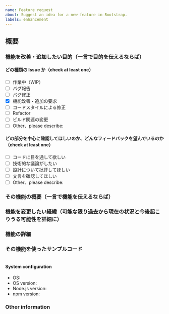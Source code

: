 ```yaml
---
name: Feature request
about: Suggest an idea for a new feature in Bootstrap.
labels: enhancement
---
```


<!-- ISSUE TEMPLATE -->

## 概要

<!-- Issueタイトルの日訳プラスアルファ -->

### 機能を改善・追加したい目的（一言で目的を伝えるならば）

<!-- 何ができるように or できないようになるのか（2、3行） -->
<!-- ipアドレスは，時間によって変わる可能性があるため，デバイスの自動探索をしたい -->

<!-- Update "[ ]" to "[x]" to check a box -->

#### どの種類の Issue か（check at least one）

- [ ] 作業中（WIP）
- [ ] バグ報告
- [ ] バグ修正
- [x] 機能改善・追加の要求
- [ ] コードスタイルによる修正
- [ ] Refactor
- [ ] ビルド関連の変更
- [ ] Other、please describe:

#### どの部分を中心に確認してほしいのか、どんなフィードバックを望んでいるのか（check at least one）

- [ ] コードに目を通して欲しい
- [ ] 技術的な議論がしたい
- [ ] 設計について批評してほしい
- [ ] 文言を確認してほしい
- [ ] Other、please describe:

### その機能の概要（一言で機能を伝えるならば）

<!-- デバイス名からipアドレスを探す関数 -->

### 機能を変更したい経緯（可能な限り過去から現在の状況と今後起こりうる可能性を詳細に）

<!-- 今まで，ipアドレスでデバイスを特定してきた．-->
<!-- 現在，ipアドレスは手動で設定している -->
<!-- そのため，毎回調べて設定を変更する必要がある -->
<!-- よって，デバイス名からipアドレスを探す関数を作り，デバイスの自動探索を行いたい -->

### 機能の詳細

<!-- デバイス名からipアドレスを探す関数 searchDevise(deviseName) -->

### その機能を使ったサンプルコード

```

```

#### System configuration

<!--

## for Mac

```zsh
sw_vers -productName | xargs -I {} echo '- OS: '{}
sw_vers -productVersion | xargs -I {} echo '- OS version: '{}
node -v | xargs -I {} echo '- Node.js version: '{}
npm -v | xargs -I {} echo '- npm version: '{}
```

## for Ubuntu

```zsh
cat /etc/os-release | grep ^ID= | sed -E 's/ID=//g' | xargs -I {} echo '- OS: '{}
cat /etc/os-release | grep ^VERSION_ID= | sed -E 's/VERSION_ID=//g; s/\"//g' | xargs -I {} echo '- OS version: '{}
node -v | xargs -I {} echo '- Node.js version: '{}
npm -v | xargs -I {} echo '- npm version: '{}
```

-->

- OS:
- OS version:
- Node.js version:
- npm version:

### Other information

<!-- you want to write anything -->
<!-- mention -->
